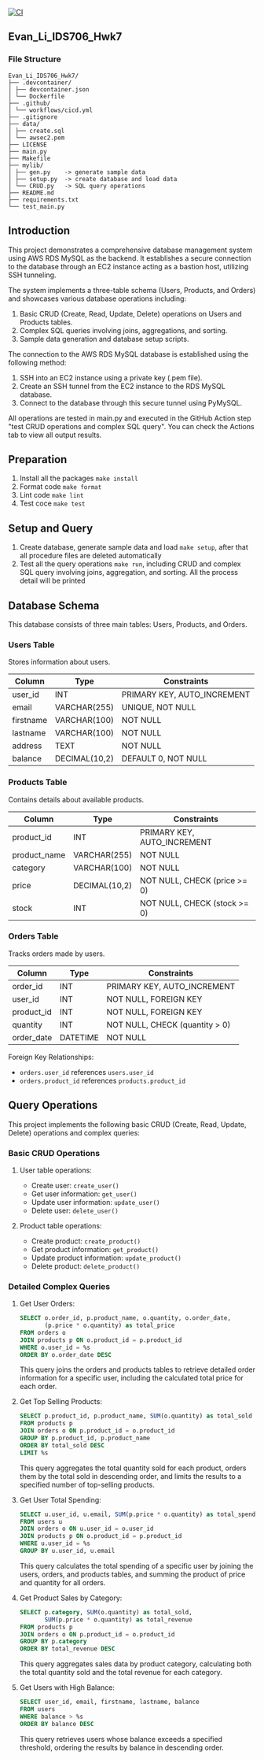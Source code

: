 [![CI](https://github.com/bionicotaku/Evan_Li_IDS706_Hwk7/actions/workflows/cicd.yml/badge.svg)](https://github.com/bionicotaku/Evan_Li_IDS706_Hwk7/actions/workflows/cicd.yml)

## Evan_Li_IDS706_Hwk7

### File Structure

```
Evan_Li_IDS706_Hwk7/
├── .devcontainer/
│ ├── devcontainer.json
│ └── Dockerfile
├── .github/
│ └── workflows/cicd.yml
├── .gitignore
├── data/
│ ├── create.sql
│ └── awsec2.pem
├── LICENSE
├── main.py
├── Makefile
├── mylib/
│ ├── gen.py    -> generate sample data
│ ├── setup.py  -> create database and load data
│ └── CRUD.py   -> SQL query operations
├── README.md
├── requirements.txt
└── test_main.py
```

## Introduction

This project demonstrates a comprehensive database management system using AWS RDS MySQL as the backend. It establishes a secure connection to the database through an EC2 instance acting as a bastion host, utilizing SSH tunneling.

The system implements a three-table schema (Users, Products, and Orders) and showcases various database operations including:

1. Basic CRUD (Create, Read, Update, Delete) operations on Users and Products tables.
2. Complex SQL queries involving joins, aggregations, and sorting.
3. Sample data generation and database setup scripts.

The connection to the AWS RDS MySQL database is established using the following method:
1. SSH into an EC2 instance using a private key (.pem file).
2. Create an SSH tunnel from the EC2 instance to the RDS MySQL database.
3. Connect to the database through this secure tunnel using PyMySQL.

All operations are tested in main.py and executed in the GitHub Action step "test CRUD operations and complex SQL query". You can check the Actions tab to view all output results.

## Preparation

1. Install all the packages `make install`
2. Format code `make format`
3. Lint code `make lint`
4. Test coce `make test`

## Setup and Query

1. Create database, generate sample data and load  `make setup`, after that all procedure files are deleted automatically
2. Test all the query operations `make run`, including CRUD and complex SQL query involving joins, aggregation, and sorting. All the process detail will be printed

## Database Schema

This database consists of three main tables: Users, Products, and Orders.

### Users Table

Stores information about users.

| Column    | Type         | Constraints                |
|-----------|--------------|----------------------------|
| user_id   | INT          | PRIMARY KEY, AUTO_INCREMENT|
| email     | VARCHAR(255) | UNIQUE, NOT NULL           |
| firstname | VARCHAR(100) | NOT NULL                   |
| lastname  | VARCHAR(100) | NOT NULL                   |
| address   | TEXT         | NOT NULL                   |
| balance   | DECIMAL(10,2)| DEFAULT 0, NOT NULL        |

### Products Table

Contains details about available products.

| Column       | Type         | Constraints                |
|--------------|--------------|----------------------------|
| product_id   | INT          | PRIMARY KEY, AUTO_INCREMENT|
| product_name | VARCHAR(255) | NOT NULL                   |
| category     | VARCHAR(100) | NOT NULL                   |
| price        | DECIMAL(10,2)| NOT NULL, CHECK (price >= 0)|
| stock        | INT          | NOT NULL, CHECK (stock >= 0)|

### Orders Table

Tracks orders made by users.

| Column     | Type     | Constraints                |
|------------|----------|----------------------------|
| order_id   | INT      | PRIMARY KEY, AUTO_INCREMENT|
| user_id    | INT      | NOT NULL, FOREIGN KEY      |
| product_id | INT      | NOT NULL, FOREIGN KEY      |
| quantity   | INT      | NOT NULL, CHECK (quantity > 0)|
| order_date | DATETIME | NOT NULL                   |

Foreign Key Relationships:
- `orders.user_id` references `users.user_id`
- `orders.product_id` references `products.product_id`

## Query Operations

This project implements the following basic CRUD (Create, Read, Update, Delete) operations and complex queries:

### Basic CRUD Operations

1. User table operations:
   - Create user: `create_user()`
   - Get user information: `get_user()`
   - Update user information: `update_user()`
   - Delete user: `delete_user()`

2. Product table operations:
   - Create product: `create_product()`
   - Get product information: `get_product()`
   - Update product information: `update_product()`
   - Delete product: `delete_product()`

### Detailed Complex Queries

1. Get User Orders:
   ```sql
   SELECT o.order_id, p.product_name, o.quantity, o.order_date, 
          (p.price * o.quantity) as total_price
   FROM orders o
   JOIN products p ON o.product_id = p.product_id
   WHERE o.user_id = %s
   ORDER BY o.order_date DESC
   ```
   This query joins the orders and products tables to retrieve detailed order information for a specific user, including the calculated total price for each order.

2. Get Top Selling Products:
   ```sql
   SELECT p.product_id, p.product_name, SUM(o.quantity) as total_sold
   FROM products p
   JOIN orders o ON p.product_id = o.product_id
   GROUP BY p.product_id, p.product_name
   ORDER BY total_sold DESC
   LIMIT %s
   ```
   This query aggregates the total quantity sold for each product, orders them by the total sold in descending order, and limits the results to a specified number of top-selling products.

3. Get User Total Spending:
   ```sql
   SELECT u.user_id, u.email, SUM(p.price * o.quantity) as total_spending
   FROM users u
   JOIN orders o ON u.user_id = o.user_id
   JOIN products p ON o.product_id = p.product_id
   WHERE u.user_id = %s
   GROUP BY u.user_id, u.email
   ```
   This query calculates the total spending of a specific user by joining the users, orders, and products tables, and summing the product of price and quantity for all orders.

4. Get Product Sales by Category:
   ```sql
   SELECT p.category, SUM(o.quantity) as total_sold,
          SUM(p.price * o.quantity) as total_revenue
   FROM products p
   JOIN orders o ON p.product_id = o.product_id
   GROUP BY p.category
   ORDER BY total_revenue DESC
   ```
   This query aggregates sales data by product category, calculating both the total quantity sold and the total revenue for each category.

5. Get Users with High Balance:
   ```sql
   SELECT user_id, email, firstname, lastname, balance
   FROM users
   WHERE balance > %s
   ORDER BY balance DESC
   ```
   This query retrieves users whose balance exceeds a specified threshold, ordering the results by balance in descending order.

